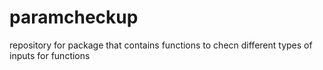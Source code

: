 # paramcheckup
repository for package that contains functions to checn different types of inputs for functions

